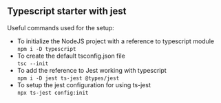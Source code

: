 ## Typescript starter with jest

Useful commands used for the setup:

* To initialize the NodeJS project with a reference to typescript module <br /> 
```npm i -D typescript```
* To create the default tsconfig.json file <br />
```tsc --init```
* To add the reference to Jest working with typescript <br /> 
```npm i -D jest ts-jest @types/jest```
* To setup the jest configuration for using ts-jest <br />
```npx ts-jest config:init```
